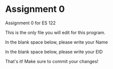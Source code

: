 # Assignment 0
Assignment 0 for ES 122

This is the only file you will edit for this program. 


In the blank space below, please write your Name


In the blank space below, please write your EID


That's it! Make sure to commit your changes!
